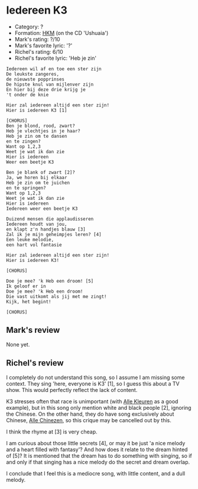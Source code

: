 # Iedereen K3

 * Category: ?
 * Formation: [HKM](Hkm.md) (on the CD 'Ushuaia')
 * Mark's rating: ?/10
 * Mark's  favorite lyric: '?'
 * Richel's rating: 6/10
 * Richel's  favorite lyric: 'Heb je zin'

```
Iedereen wil af en toe een ster zijn
De leukste zangeres,
de nieuwste popprinses
De hipste knul van mijlenver zijn
En hier bij deze drie krijg je
't onder de knie

Hier zal iedereen altijd een ster zijn!
Hier is iedereen K3 [1]

[CHORUS]
Ben je blond, rood, zwart?
Heb je vlechtjes in je haar?
Heb je zin om te dansen 
en te zingen?
Want op 1,2,3
Weet je wat ik dan zie
Hier is iedereen
Weer een beetje K3

Ben je blank of zwart [2]?
Ja, we horen bij elkaar
Heb je zin om te juichen
en te springen?
Want op 1,2,3
Weet je wat ik dan zie
Hier is iedereen
Iedereen weer een beetje K3

Duizend mensen die applaudisseren
Iedereen houdt van jou,
en klapt z'n handjes blauw [3]
Zal ik je mijn geheimpjes leren? [4]
Een leuke melodie,
een hart vol fantasie

Hier zal iedereen altijd een ster zijn!
Hier is iedereen K3!

[CHORUS]

Doe je mee? 'k Heb een droom! [5]
Ik geloof er in
Doe je mee? 'k Heb een droom!
Die vast uitkomt als jij met me zingt!
Kijk, het begint!

[CHORUS]

```

## Mark's review

None yet.

## Richel's review

I completely do not understand this song, so I assume I am missing some context.
They sing 'here, everyone is K3' [1], so I guess this about a TV show.
This would perfectly reflect the lack of content.

K3 stresses often that race is unimportant (with [Alle Kleuren](AlleKleuren.md)
as a good example), but in this song only mention white and black people [2],
ignoring the Chinese. On the other hand, they do have song exclusively about Chinese,
[Alle Chinezen](AlleChinezen.md), so this crique may be cancelled out by this.

I think the rhyme at [3] is very cheap.

I am curious about those little secrets [4], or may it be 
just 'a nice melody and a heart filled with fantasy'? And
how does it relate to the dream hinted of [5]? It is mentioned
that the dream has to do something with singing, so if and only if
that singing has a nice melody do the secret and dream overlap.

I conclude that I feel this is a mediocre song, with little content,
and a dull melody.
